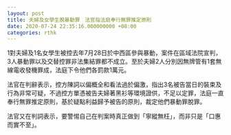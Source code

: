 ```yaml
---
layout: post
title: 夫婦及女學生脫暴動罪　法官指法庭奉行無罪推定原則
date: 2020-07-24 22:35:16.000000000 +08:00
categories: rthk
---
```


1對夫婦及1名女學生被控去年7月28日於中西區參與暴動，案件在區域法院宣判，3人暴動罪以及交替控罪非法集結罪都不成立。至於夫婦2人分別因無牌管有1套無線電收發機罪成，法庭下令他們各罰款1萬元。

法官在判辭表示，控方陳詞以偏概全和看法過於偏激，指出3名被告當日的裝束及行為非常可疑，不過控方單憑被告夫婦著黑衫等環境證供，不足以定罪，法庭一直奉行無罪推定原則，基於疑點利益歸予被告的原則，裁定他們暴動罪脫罪。

法官又在判詞表示，要警惕自己在判案時真正做到「寧縱無枉」，而非只是「口惠而實不至」。

